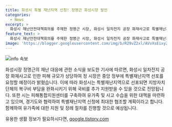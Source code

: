 ```yaml
---
title: 화성시 특별 재난지역 신청! 정명근 화성시장 발언
categories:
  - News
excerpt: >
  화성시 재난안전대책회의를 주재한 정명근 시장, 화성시 일차전지 공장 화재사고로 특별재난지역 선포 신청 예정. 특별재난지역으로 선포되면 국비 추가지원으로 지방자치단체의 복구비 부담 완화. 사고 수습을 위해 피해통합지원센터 설치하고, 외국인 신원 확인과 유가족 지원 등 범국가적 대응 필요성 강조. 이에 경기도가 협조 의사 표명. 장례비 지원 등 유가족 보호책 필요성도 검토 중.
feature_text: >
  화성시 재난안전대책회의를 주재한 정명근 시장, 화성시 일차전지 공장 화재사고로 특별재난지역 선포 신청 예정. 특별재난지역으로 선포되면 국비 추가지원으로 지방자치단체의 복구비 부담 완화. 사고 수습을 위해 피해통합지원센터 설치하고, 외국인 신원 확인과 유가족 지원 등 범국가적 대응 필요성 강조. 이에 경기도가 협조 의사 표명. 장례비 지원 등 유가족 보호책 필요성도 검토 중.
image: 'https://blogger.googleusercontent.com/img/b/R29vZ2xl/AVvXsEixyZcFfHzMRdzZMjFBmAUKJYCLCGyLL1o632UiGVXcaFdKo_bkvkuCioo0uUKlGfBVcT3P84aROyZIXSBEx3Aw5nCQ3pTgDom1WDC4m8eifvWiAmWEEVb4x6G_l8C0QH225ldMjyaFvpxGEBGNO37VmDTDMHGhJPq73UglMfDca1-0aw/s1600/blogspot.png'
---
```


<p><img src="https://blogger.googleusercontent.com/img/b/R29vZ2xl/AVvXsEixyZcFfHzMRdzZMjFBmAUKJYCLCGyLL1o632UiGVXcaFdKo_bkvkuCioo0uUKlGfBVcT3P84aROyZIXSBEx3Aw5nCQ3pTgDom1WDC4m8eifvWiAmWEEVb4x6G_l8C0QH225ldMjyaFvpxGEBGNO37VmDTDMHGhJPq73UglMfDca1-0aw/s1600/blogspot.png" alt="info 속보" /></p>

<p>화성시장 정명근의 재난 대응에 관한 소식을 보도한 기사에 따르면, 화성시 일차전지 공장 화재사고로 인한 피해 규모가 상당하여 정 시장은 중앙 정부에 특별재난지역 선포를 요청할 예정이라 밝혔습니다. 이에 따라 화성시는 특별재난지역으로 선포되면 지방자치단체의 복구비 부담을 완화시키기 위해 국비를 추가 지원받을 수 있을 것으로 전망됩니다. 또한 시는 피해통합지원센터를 구축하여 유가족 및 사고 수습을 위한 대책을 마련하고 있으며, 경기도와 협력하여 특별재난지역 신청에 최대한 협조할 계획이라고 합니다. 함께하여 유가족에 대한 지원 및 장례 절차를 진행할 것으로 예상됩니다.</p>
유용한 생활 정보가 필요하시다면, <a href="https://qoogle.tistory.com" rel="dofollow">qoogle.tistory.com</a>


